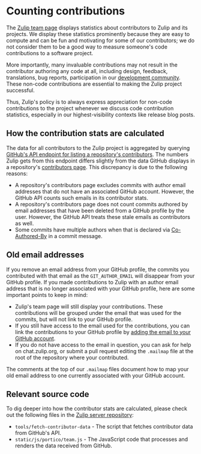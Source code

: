 # Counting contributions

The [Zulip team page](https://zulip.com/team/) displays statistics
about contributors to Zulip and its projects. We display these
statistics prominently because they are easy to compute and can be fun
and motivating for some of our contributors; we do not consider them
to be a good way to measure someone's code contributions to a software
project.

More importantly, many invaluable contributions may not result in the
contributor authoring any code at all, including design, feedback,
translations, bug reports, participation in our [development
community][dev-community]. These non-code contributions are essential
to making the Zulip project successful.

Thus, Zulip's policy is to always express appreciation for non-code
contributions to the project whenever we discuss code contribution
statistics, especially in our highest-visibility contexts like release
blog posts.

## How the contribution stats are calculated

The data for all contributors to the Zulip project is aggregated by
querying [GitHub's API endpoint for listing a repository's
contributors][github-list-contrib-endpoint]. The numbers Zulip gets
from this endpoint differs slightly from the data GitHub displays in a
repository's [contributors page][github-contrib-page]. This
discrepancy is due to the following reasons:

- A repository's contributors page excludes commits with author email
  addresses that do not have an associated GitHub account. However,
  the GitHub API counts such emails in its contributor stats.
- A repository's contributors page does not count commits authored by
  email addresses that have been deleted from a GitHub profile by the
  user. However, the GitHub API treats these stale emails as
  contributors as well.
- Some commits have multiple authors when that is declared via
  [Co-Authored-By][co-authored-by] in a commit message.

## Old email addresses

If you remove an email address from your GitHub profile, the commits
you contributed with that email as the `GIT_AUTHOR_EMAIL` will
disappear from your GitHub profile. If you made contributions to Zulip
with an author email address that is no longer associated with your
GitHub profile, here are some important points to keep in mind:

- Zulip's team page will still display your contributions. These
  contributions will be grouped under the email that was used for the
  commits, but will not link to your GitHub profile.
- If you still have access to the email used for the contributions, you
  can link the contributions to your GitHub profile by
  [adding the email to your GitHub account][github-add-email].
- If you do not have access to the email in question, you can ask for
  help on chat.zulip.org, or submit a pull request editing the
  `.mailmap` file at the root of the repository where your
  contributed.

The comments at the top of our `.mailmap` files document how to map
your old email address to one currently associated with your GitHub
account.

## Relevant source code

To dig deeper into how the contributor stats are calculated, please check
out the following files in the [Zulip server repository][server-repo]:

- `tools/fetch-contributor-data` - The script that fetches contributor
  data from GitHub's API.
- `static/js/portico/team.js` - The JavaScript code that processes and
  renders the data received from GitHub.

[github-list-contrib-endpoint]: https://docs.github.com/en/rest/reference/repos#list-repository-contributors
[github-contrib-page]: https://docs.github.com/en/repositories/viewing-activity-and-data-for-your-repository/viewing-a-projects-contributors
[dev-community]: https://zulip.com/development-community/
[server-repo]: https://github.com/zulip/zulip
[github-add-email]: https://docs.github.com/en/account-and-profile/setting-up-and-managing-your-github-user-account/managing-email-preferences/adding-an-email-address-to-your-github-account
[co-authored-by]: https://docs.github.com/en/pull-requests/committing-changes-to-your-project/creating-and-editing-commits/creating-a-commit-with-multiple-authors
